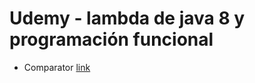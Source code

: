 # Udemy - lambda de java 8 y programación funcional

- Comparator [link](https://github.com/asixc/udemy-lambda/blob/main/src/test/java/org/example/comparator/ComparatorTest.java) 